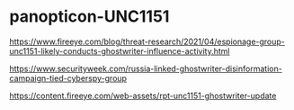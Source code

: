 # panopticon-UNC1151

https://www.fireeye.com/blog/threat-research/2021/04/espionage-group-unc1151-likely-conducts-ghostwriter-influence-activity.html

https://www.securityweek.com/russia-linked-ghostwriter-disinformation-campaign-tied-cyberspy-group

https://content.fireeye.com/web-assets/rpt-unc1151-ghostwriter-update
